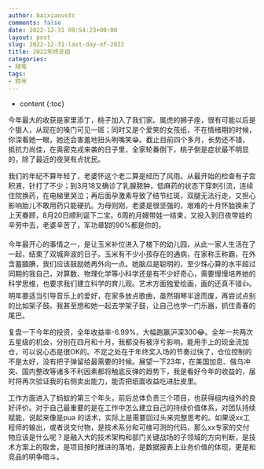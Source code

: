```yaml
---
author: baixiaoustc
comments: false
date: 2022-12-31 09:54:23+00:00
layout: post
slug: 2022-12-31-last-day-of-2022
title: 2022年终总结
categories:
- 随笔
tags:
- 跨年 
---
```


* content 
{:toc}

今年最大的收获是家里添丁，桃子加入了我们家。属虎的狮子座，很有可能以后是个狠人，从现在的嗓门可见一斑；同时又是个爱笑的女孩纸，不在情绪期的时候，你深看她一眼，她还会害羞地扭头咧嘴笑😁。截止目前四个多月，长势还不错，抵抗力尚佳，在奥密克戎来袭的日子里，全家轮番倒下，桃子倒是症状最不明显的，除了最近的夜哭有点扰民。 

我们的年纪不算年轻了，老婆怀这个老二算是经历了风雨。从最开始的检查有子宫积液，针打了不少；到3月18又确诊了乳腺脓肿，低麻药的状态下穿刺引流，连续住院换药，在电梯里哭泣；再后面孕激素导致了结节红斑，双腿无法行走，又担心影响胎儿不敢用药只能硬抗。为母则刚，老婆是很坚强的，艰难的十月怀胎换来了上天眷顾，8月20日顺利诞下二宝。6周的月嫂带娃一结束，又投入到日夜带娃的辛劳中去，老婆辛苦了，军功章🎖️的90%都是你的。 

今年最开心的事情之一，是让玉米补位进入了楼下的幼儿园，从此一家人生活在了一起，结束了双城奔波的日子。玉米有不少小孩存在的通病，在家称王称霸，在外含蓄腼腆，我们应该鼓励她再外向一点。她脑瓜是聪明的，至少珠心算的水平超过同期的我自己，对算数、物理化学等小科学还是有不少好奇心，需要慢慢培养她的科学思维，也要求我们建立科学的育儿观。艺术方面独爱绘画，画的还真不错👍。明年要适当引导音乐上的爱好，在家多放点歌曲，虽然钢琴半途而废，再尝试点别的比如架子鼓。我甚至想和她一起去学架子鼓，让自己也学一门乐器，抓住青春的尾巴。 

复盘一下今年的投资，全年收益率-6.99%，大幅跑赢沪深300😂。全年一共两次五星级的机会，分别在四月和十月，我都没有被浮亏影响，能用手上的现金流加仓，可以说心态是很OK的。不足之处在于年终奖入场的节奏过快了，仓位控制的不是太好，没有把子弹留给最需要的时候。展望一下23年，在美国加息、俄乌冲突、国内整改等诸多不利因素都将触底反弹的趋势下，我是看好今年的收益的，届时将再次验证我的右侧卖出能力，能否把纸面收益吃进肚皮里。 

工作方面进入了蚂蚁的第三个年头，前后总体负责三个项目，也获得组内组外的良好评价。对于自己最重要的是在工作中怎么建立自己的持续价值体系，对团队持续赋能，说起来像是pua 的话术，实际上是需要回过头来完整思考的。如果说xx工程师的输出，或者说交付物，是技术系分和可维可测的代码，那么xx专家的交付物应该是什么呢？是融入大的技术架构和部门关键战场的子领域的方向判断，是技术方案上的取舍，是项目按时推进的落地，是数据报表上业务价值的体现，更是和竞品的明争暗斗。
